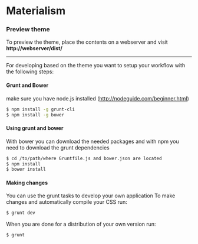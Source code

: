 # Materialism

### Preview theme
To preview the theme, place the contents on a webserver and visit **http://webserver/dist/**

--------------

For developing based on the theme you want to setup your workflow with the following steps:

#### Grunt and Bower
make sure you have node.js installed (http://nodeguide.com/beginner.html)
```sh
$ npm install -g grunt-cli
$ npm install -g bower
```

#### Using grunt and bower
With bower you can download the needed packages and with npm you need to download the grunt dependencies
```sh
$ cd /to/path/where Gruntfile.js and bower.json are located
$ npm install
$ bower install
```

#### Making changes
You can use the grunt tasks to develop your own application
To make changes and automatically compile your CSS run:
```sh
$ grunt dev
```

When you are done for a distribution of your own version run:
```sh
$ grunt
```
